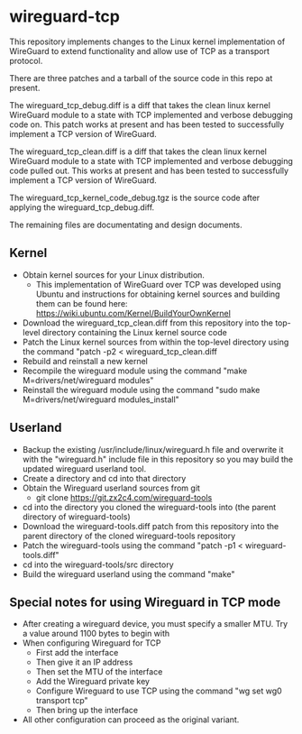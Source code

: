 # wireguard-tcp
This repository implements changes to the Linux kernel implementation of WireGuard to extend functionality and allow use of TCP as a transport protocol.

There are three patches and a tarball of the source code in this repo at present.

The wireguard_tcp_debug.diff is a diff that takes the clean linux kernel WireGuard module to a state with TCP implemented and verbose debugging code on. This patch works at present and has been tested to successfully implement a TCP version of WireGuard.

The wireguard_tcp_clean.diff is a diff that takes the clean linux kernel WireGuard module to a state with TCP implemented and verbose debugging code pulled out. This works at present and has been tested to successfully implement a TCP version of WireGuard.

The wireguard_tcp_kernel_code_debug.tgz is the source code after applying the wireguard_tcp_debug.diff.

The remaining files are documentating and design documents.

## Kernel
 - Obtain kernel sources for your Linux distribution.
   - This implementation of WireGuard over TCP was developed using Ubuntu and instructions for obtaining kernel sources and building them can be found here: https://wiki.ubuntu.com/Kernel/BuildYourOwnKernel
 - Download the wireguard_tcp_clean.diff from this repository into the top-level directory containing the Linux kernel source code
 - Patch the Linux kernel sources from within the top-level directory using the command "patch -p2 < wireguard_tcp_clean.diff
 - Rebuild and reinstall a new kernel
 - Recompile the wireguard module using the command "make M=drivers/net/wireguard modules"
 - Reinstall the wireguard module using the command "sudo make M=drivers/net/wireguard modules_install"

## Userland
 - Backup the existing /usr/include/linux/wireguard.h file and overwrite it with the "wireguard.h" include file in this repository so you may build the updated wireguard userland tool.
 - Create a directory and cd into that directory
 - Obtain the Wireguard userland sources from git
   - git clone https://git.zx2c4.com/wireguard-tools
 - cd into the directory you cloned the wireguard-tools into (the parent directory of wireguard-tools)
 - Download the wireguard-tools.diff patch from this repository into the parent directory of the cloned wireguard-tools repository
 - Patch the wireguard-tools using the command "patch -p1 < wireguard-tools.diff"
 - cd into the wireguard-tools/src directory
 - Build the wireguard userland using the command "make"

## Special notes for using Wireguard in TCP mode  
 - After creating a wireguard device, you must specify a smaller MTU. Try a value around 1100 bytes to begin with 
 - When configuring Wireguard for TCP
   - First add the interface
   - Then give it an IP address
   - Then set the MTU of the interface
   - Add the Wireguard private key
   - Configure Wireguard to use TCP using the command "wg set wg0 transport tcp"
   - Then bring up the interface
 - All other configuration can proceed as the original variant.
